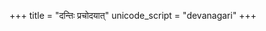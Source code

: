 +++
title = "दन्तिः प्रचोदयात्"
unicode_script = "devanagari"
+++

<div class="js_include" url="/vedAH/taittirIyam/AraNyakam/06/aMshAH/dantiH_prachodayAt/"  newLevelForH1="2" includeTitle="false"> </div>   

